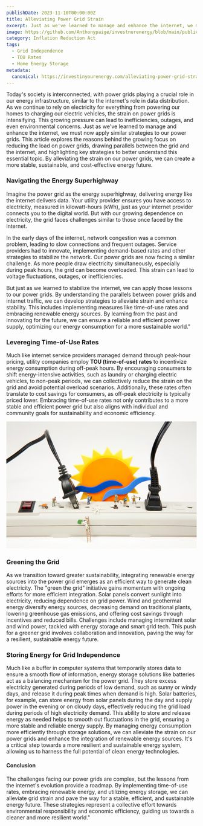 ```yaml
---
publishDate: 2023-11-10T00:00:00Z
title: Alleviating Power Grid Strain
excerpt: Just as we've learned to manage and enhance the internet, we must now apply similar strategies to our power grids. This article explores the reasons behind the growing focus on reducing the load on power grids
image: https://github.com/Anthonypaige/investnurenergy/blob/main/public/images/cover-art/HCE-2-cover-art.jpg?raw=true
category: Inflation Reduction Act
tags:
  - Grid Independence
  - TOU Rates
  - Home Energy Storage
metadata:
  canonical: https://investinyourenergy.com/alleviating-power-grid-strain
---
```


Today's society is interconnected, with power grids playing a crucial role in our energy infrastructure, similar to the internet's role in data distribution. As we continue to rely on electricity for everything from powering our homes to charging our electric vehicles, the strain on power grids is intensifying. This growing pressure can lead to inefficiencies, outages, and even environmental concerns. Just as we've learned to manage and enhance the internet, we must now apply similar strategies to our power grids. This article explores the reasons behind the growing focus on reducing the load on power grids, drawing parallels between the grid and the internet, and highlighting key strategies to better understand this essential topic. By alleviating the strain on our power grids, we can create a more stable, sustainable, and cost-effective energy future.

### **Navigating the Energy Superhighway**

Imagine the power grid as the energy superhighway, delivering energy like the internet delivers data. Your utility provider ensures you have access to electricity, measured in kilowatt-hours (kWh), just as your internet provider connects you to the digital world. But with our growing dependence on electricity, the grid faces challenges similar to those once faced by the internet.

In the early days of the internet, network congestion was a common problem, leading to slow connections and frequent outages. Service providers had to innovate, implementing demand-based rates and other strategies to stabilize the network. Our power grids are now facing a similar challenge. As more people draw electricity simultaneously, especially during peak hours, the grid can become overloaded. This strain can lead to voltage fluctuations, outages, or inefficiencies.

But just as we learned to stabilize the internet, we can apply those lessons to our power grids. By understanding the parallels between power grids and internet traffic, we can develop strategies to alleviate strain and enhance stability. This includes implementing measures like time-of-use rates and embracing renewable energy sources. By learning from the past and innovating for the future, we can ensure a reliable and efficient power supply, optimizing our energy consumption for a more sustainable world."

### **Levereging Time-of-Use Rates**

Much like internet service providers managed demand through peak-hour pricing, utility companies employ **TOU (time-of-use) rates** to incentivize energy consumption during off-peak hours. By encouraging consumers to shift energy-intensive activities, such as laundry or charging electric vehicles, to non-peak periods, we can collectively reduce the strain on the grid and avoid potential overload scenarios. Additionally, these rates often translate to cost savings for consumers, as off-peak electricity is typically priced lower. Embracing time-of-use rates not only contributes to a more stable and efficient power grid but also aligns with individual and community goals for sustainability and economic efficiency.

![Super wide](https://github.com/Anthonypaige/investnurenergy/blob/main/public/images/In-article-images/HCE-2%20in%20article.jpg?raw=true)

### **Greening the Grid**

As we transition toward greater sustainability, integrating renewable energy sources into the power grid emerges as an efficient way to generate clean electricity. The "green the grid" initiative gains momentum with ongoing efforts for more efficient integration. Solar panels convert sunlight into electricity, reducing dependence on grid power. Wind and geothermal energy diversify energy sources, decreasing demand on traditional plants, lowering greenhouse gas emissions, and offering cost savings through incentives and reduced bills. Challenges include managing intermittent solar and wind power, tackled with energy storage and smart grid tech. This push for a greener grid involves collaboration and innovation, paving the way for a resilient, sustainable energy future.

### **Storing Energy for Grid Independence**

Much like a buffer in computer systems that temporarily stores data to ensure a smooth flow of information, energy storage solutions like batteries act as a balancing mechanism for the power grid. They store excess electricity generated during periods of low demand, such as sunny or windy days, and release it during peak times when demand is high. Solar batteries, for example, can store energy from solar panels during the day and supply power in the evening or on cloudy days, effectively reducing the grid load during periods of high electricity demand. This ability to store and release energy as needed helps to smooth out fluctuations in the grid, ensuring a more stable and reliable energy supply. By managing energy consumption more efficiently through storage solutions, we can alleviate the strain on our power grids and enhance the integration of renewable energy sources. It's a critical step towards a more resilient and sustainable energy system, allowing us to harness the full potential of clean energy technologies.

#### **Conclusion**

The challenges facing our power grids are complex, but the lessons from the internet's evolution provide a roadmap. By implementing time-of-use rates, embracing renewable energy, and utilizing energy storage, we can alleviate grid strain and pave the way for a stable, efficient, and sustainable energy future. These strategies represent a collective effort towards environmental responsibility and economic efficiency, guiding us towards a cleaner and more resilient world."
